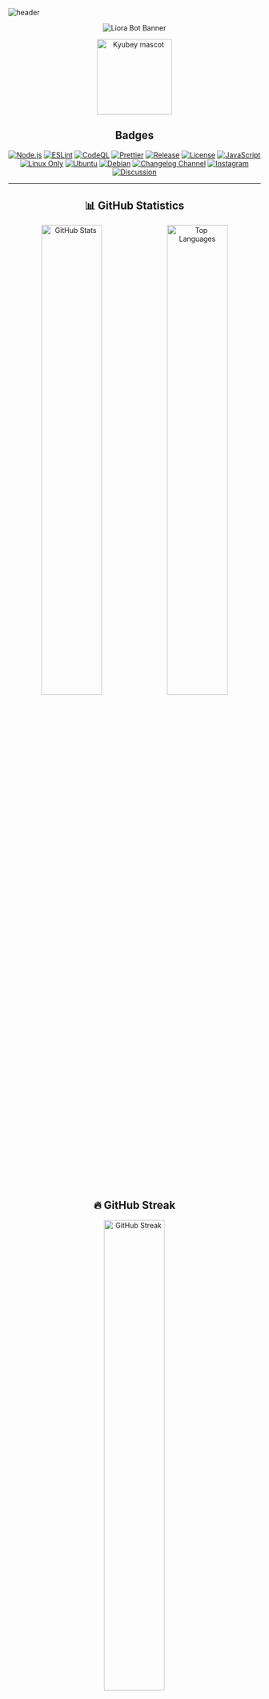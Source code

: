 ![header](https://capsule-render.vercel.app/api?type=waving&color=0:0B3D91,50:1A1F71,100:4B0082&height=250&section=header&text=Liora%20WhatsApp%20Bot&fontSize=55&fontAlignY=35&animation=twinkling&fontColor=ffffff)

<div align="center">

![Liora Bot Banner](https://qu.ax/SUDjH.png)

<img src="https://raw.githubusercontent.com/innng/innng/master/assets/kyubey.gif" width="150" height="150" alt="Kyubey mascot" />

## Badges

[![Node.js](https://img.shields.io/github/actions/workflow/status/naruyaizumi/liora/node.js.yml?label=Node.js&style=for-the-badge&logo=github&logoColor=white&color=0B3D91&labelColor=2F2F2F)](https://github.com/naruyaizumi/liora/actions/workflows/node.js.yml)
[![ESLint](https://img.shields.io/github/actions/workflow/status/naruyaizumi/liora/eslint.yml?label=ESLint&style=for-the-badge&logo=eslint&logoColor=white&color=0B3D91&labelColor=2F2F2F)](https://github.com/naruyaizumi/liora/actions/workflows/eslint.yml)
[![CodeQL](https://img.shields.io/github/actions/workflow/status/naruyaizumi/liora/codeql.yml?label=CodeQL&style=for-the-badge&logo=github&logoColor=white&color=0B3D91&labelColor=2F2F2F)](https://github.com/naruyaizumi/liora/actions/workflows/codeql.yml)
[![Prettier](https://img.shields.io/badge/Prettier-Enabled-0B3D91?style=for-the-badge&logo=prettier&logoColor=white&labelColor=2F2F2F)](https://prettier.io/)
[![Release](https://img.shields.io/github/v/release/naruyaizumi/liora?style=for-the-badge&logo=github&logoColor=white&color=0B3D91&labelColor=2F2F2F)](https://github.com/naruyaizumi/liora/releases)
[![License](https://img.shields.io/badge/License-Apache%202.0-0B3D91?style=for-the-badge&logo=apache&logoColor=white&labelColor=2F2F2F)](https://www.apache.org/licenses/LICENSE-2.0)
[![JavaScript](https://img.shields.io/badge/JavaScript-ESM-0B3D91?style=for-the-badge&logo=javascript&logoColor=black&labelColor=2F2F2F)](https://developer.mozilla.org/en-US/docs/Web/JavaScript)
[![Linux Only](https://img.shields.io/badge/Platform-Linux%20Only-0B3D91?style=for-the-badge&logo=linux&logoColor=white&labelColor=2F2F2F)](https://github.com/naruyaizumi/liora#requirements)
[![Ubuntu](https://img.shields.io/badge/Ubuntu-24.04%20LTS-0B3D91?style=for-the-badge&logo=ubuntu&logoColor=white&labelColor=2F2F2F)](https://ubuntu.com/download/desktop)
[![Debian](https://img.shields.io/badge/Debian-12-0B3D91?style=for-the-badge&logo=debian&logoColor=white&labelColor=2F2F2F)](https://www.debian.org/releases/bookworm/)
[![Changelog Channel](https://img.shields.io/badge/WhatsApp-Changelog%20Channel-0B3D91?style=for-the-badge&logo=whatsapp&logoColor=white&labelColor=2F2F2F)](https://whatsapp.com/channel/0029Vb5vz4oDjiOfUeW2Mt03)
[![Instagram](https://img.shields.io/badge/Instagram-@naruyaizumi-0B3D91?style=for-the-badge&logo=instagram&logoColor=white&labelColor=2F2F2F)](https://instagram.com/naruyaizumi)
[![Discussion](https://img.shields.io/badge/WhatsApp-Discussion%20Group-0B3D91?style=for-the-badge&logo=whatsapp&logoColor=white&labelColor=2F2F2F)](https://chat.whatsapp.com/FtMSX1EsGHTJeynu8QmjpG)

---

## 📊 GitHub Statistics

<img width="49%" src="https://github-readme-stats.vercel.app/api?username=naruyaizumi&show_icons=true&hide_border=true&bg_color=0D1117&title_color=0B3D91&text_color=FFE4E1&icon_color=FFB6C1" alt="GitHub Stats" />
<img width="49%" src="https://github-readme-stats.vercel.app/api/top-langs/?username=naruyaizumi&layout=compact&hide_border=true&bg_color=0D1117&title_color=0B3D91&text_color=FFE4E1&icon_color=FFB6C1" alt="Top Languages" />

## 🔥 GitHub Streak

<img width="49%" src="https://streak-stats.demolab.com?user=naruyaizumi&hide_border=true&background=0D1117&ring=0B3D91&fire=FFB6C1&currStreakNum=FFFFFF&sideNums=FFFFFF&currStreakLabel=0B3D91&sideLabels=0B3D91&dates=FFE4E1" alt="GitHub Streak" />

## 🏆 GitHub Trophies

<img src="https://github-profile-trophy.vercel.app/?username=naruyaizumi&theme=juicyfresh&no-frame=true&margin-w=10&column=7" alt="GitHub Trophies" />

## 📈 Activity Graph

<img src="https://github-readme-activity-graph.vercel.app/graph?username=naruyaizumi&bg_color=0D1117&hide_border=true&color=0B3D91&line=FFB6C1&point=FFD1DC&area=FFE4E1" alt="Activity Graph" />

</div>

---

## 🛡️ Security & Bug Reports

[![Security Policy](https://img.shields.io/badge/Security-Policy-0B3D91?style=for-the-badge&logo=github&logoColor=white&labelColor=2F2F2F)](https://github.com/naruyaizumi/liora/blob/main/.github/SECURITY.md)
[![Report Bug](https://img.shields.io/badge/Report-Bug-0B3D91?style=for-the-badge&logo=github&logoColor=white&labelColor=2F2F2F)](https://github.com/naruyaizumi/liora/issues/new/choose)

We take security, stability, and contributor comfort very seriously. If you discover a **vulnerability** or a **bug**, please report it responsibly.

### 🔒 Security Issues

For security vulnerabilities, follow our [Security Policy](https://github.com/naruyaizumi/liora/blob/main/.github/SECURITY.md) to report issues privately.

### 🐛 Bug Reports

[![Bug Report (Indonesian)](https://img.shields.io/badge/Bug_Report-Indonesian-0B3D91?style=for-the-badge&logo=github&logoColor=white&labelColor=2F2F2F)](https://github.com/naruyaizumi/liora/issues/new?assignees=&labels=bug&projects=&template=bug-report-id.md&title=%5BBUG%5D)
[![Bug Report (English)](https://img.shields.io/badge/Bug_Report-English-0B3D91?style=for-the-badge&logo=github&logoColor=white&labelColor=2F2F2F)](https://github.com/naruyaizumi/liora/issues/new?assignees=&labels=bug&projects=&template=bug-report-us.md&title=%5BBUG%5D)

---

> [!CAUTION]
> **Do not publicly disclose vulnerabilities or critical internal bugs.**
>
> Report security issues responsibly through official channels to preserve the integrity, stability, and trust of the Liora ecosystem.

> [!TIP]
> **Installation Methods**
>
> Deploy Liora using your preferred environment:
>
> - [Pterodactyl Installation](https://github.com/naruyaizumi/liora/blob/main/.github/INSTALLATION/PTERODACTYL.md)
> - [PM2 Installation](https://github.com/naruyaizumi/liora/blob/main/.github/INSTALLATION/PM2.md)
>
> **Requirements:**
> - Node.js v22.0.0+
> - System build tools (gcc, make, python3)
> - 2GB RAM minimum (4GB recommended)
> - Linux Ubuntu 24/Debian 12 (liora-lib)

> [!WARNING]
> **License Compliance**
>
> Unauthorized modification, credit removal, or commercial distribution violates the Apache 2.0 License.
>
> **Required:**
> - Keep all credits intact
> - Include original license and copyright notices
> - Document modifications
>
> **Prohibited:**
> - Removing or altering attribution
> - Unauthorized commercial redistribution
> - Claiming work as your own

> [!IMPORTANT]
> **Optional Enhancements: `audio-decode` and `link-preview-js`**
>
> These packages are **not required** for core functionality and are treated as **optional peer dependencies**.
>
> - `audio-decode`: Enables waveform rendering for voice notes (PTT). Without it, audio still works—only waveform is disabled.
> - `link-preview-js`: Generates rich previews for URLs sent by the bot. Without it, links are still delivered—just without metadata preview.
>
> This modular approach ensures Liora remains lightweight and deployable in constrained environments.
>
> **Install if you want enhanced UI/UX. Skip if you prefer minimal setup.**

---

## 🍧 Liora – Advanced WhatsApp Bot Framework

<div align="center">
  <img src="https://readme-typing-svg.herokuapp.com?size=28&duration=3500&color=0B3D91&center=true&vCenter=true&width=600&lines=🌸+Liora+–+Advanced+WhatsApp+Bot" alt="Liora Bot" />
</div>

**Liora** is an enterprise-grade WhatsApp automation framework for developers who demand precision, modularity, and runtime-level control.

**Not beginner-friendly. Not plug-and-play. Unapologetically low-level.**

Built for developers who understand event loops, buffer management, and asynchronous architectures.

---

## 🧱 Core Capabilities

- **🛠️ Native Performance** — C++ bindings for media processing and format conversion
- **🧩 Modular Architecture** — Hot-reloadable handlers and customizable plugins
- **📈 Zero Overhead** — Pure buffer-based memory flow
- **🧠 Developer-Centric** — Runtime control and system-level optimization
- **🔄 Hot Reload** — Update without restart
- **🗃️ State Management** — SQLite-backed atomic operations

---

## 📐 Technical Highlights

- **🔓 Fully Open Source** — No obfuscation or telemetry
- **📦 Pure ESM** — Async-first, zero CommonJS
- **🟢 Node.js v22+ Optimized** — Latest V8 JIT optimizations
- **💾 SQLite-Backed** — Atomic transactions and fast queries
- **🧬 Extensible** — Isolated, composable modules
- **🔌 Plugin System** — Dynamic functionality loading
- **⚡ Baileys Integration** — Stable multi-device support

---

## 💝 Acknowledgements

### 👥 Project Team

[![Owner](https://img.shields.io/badge/Owner-Naruya%20Izumi-0B3D91?style=for-the-badge&logo=github&logoColor=white&labelColor=2F2F2F)](https://linkbio.co/naruyaizumi)
[![Developer](https://img.shields.io/badge/Developer-SXZnightmar-0B3D91?style=for-the-badge&logo=whatsapp&logoColor=white&labelColor=2F2F2F)](https://wa.me/6281398961382)
[![Developer](https://img.shields.io/badge/Developer-Alfi-0B3D91?style=for-the-badge&logo=whatsapp&logoColor=white&labelColor=2F2F2F)](https://wa.me/6287831816747)

### 📚 Core Libraries

[![Baileys](https://img.shields.io/badge/Baileys-WhiskeySockets-0B3D91?style=for-the-badge&logo=npm&logoColor=white&labelColor=2F2F2F)](https://www.npmjs.com/package/baileys)

### 🌐 API Providers

[![NekoLabs API](https://img.shields.io/badge/NekoLabs_API-0B3D91?style=for-the-badge&logo=swagger&logoColor=white&labelColor=2F2F2F)](https://api.nekolabs.my.id)

### 🤖 AI Assistance

[![ChatGPT](https://img.shields.io/badge/Assisted_by-ChatGPT-0B3D91?style=for-the-badge&logo=openai&logoColor=white&labelColor=2F2F2F)](https://chat.openai.com)
![Copilot](https://img.shields.io/badge/Assisted_by-Copilot-0B3D91?style=for-the-badge&logo=github&logoColor=white&labelColor=2F2F2F)
![Gemini](https://img.shields.io/badge/Assisted_by-Gemini-0B3D91?style=for-the-badge&logo=google&logoColor=white&labelColor=2F2F2F)
![Claude](https://img.shields.io/badge/Assisted_by-Claude-0B3D91?style=for-the-badge&logo=anthropic&logoColor=white&labelColor=2F2F2F)

Thanks to AI assistants for technical insights, debugging support, and optimization guidance.

### 💖 Personal Thanks

- **🙏 God Almighty** — for blessings and guidance
- **👨‍👩‍👧‍👦 Family** — for unconditional support
- **🌟 Community** — for feedback and inspiration
- **🤝 Contributors** — for code and documentation improvements

---

## 📜 License

Licensed under [Apache License 2.0](https://www.apache.org/licenses/LICENSE-2.0) — see [LICENSE](LICENSE) for details.

[![License](https://img.shields.io/badge/License-Apache%202.0-0B3D91?style=for-the-badge&logo=apache&logoColor=white&labelColor=2F2F2F)](https://opensource.org/licenses/Apache-2.0)

**Key Terms:**
- ✅ Commercial use, modification, distribution, patent use, private use allowed
- ⚠️ Trademark use NOT allowed
- ⚠️ No liability or warranty
- 📝 License and copyright notice required
- 📝 Changes must be documented

> **Important:** Give proper credit, include original license, and do not rebrand as your own.

---

## 💖 Support the Project

<div align="center">

[![Ko-fi](https://storage.ko-fi.com/cdn/kofi3.png?v=3)](https://ko-fi.com/naruyaizumi)
[![Trakteer](https://trakteer.id/images/mix/navbar-logo-lite.png)](https://trakteer.id/naruyaizumi)
[![Saweria](https://user-images.githubusercontent.com/26188697/180601310-e82c63e4-412b-4c36-b7b5-7ba713c80380.png)](https://saweria.co/naruyaizumi)

<img src="https://readme-typing-svg.demolab.com?font=Fira+Code&weight=600&size=20&duration=3000&pause=1000&color=0B3D91&center=true&vCenter=true&width=500&lines=Your+support+keeps+this+project+alive!;Thank+you+for+helping+us+grow" alt="Support message" />

</div>

**Why Support?**
- 🚀 Accelerates new features
- 🐛 Enables faster fixes
- 📚 Supports better documentation
- 🌍 Maintains free open-source access

---

## 🌸 Thank You!

Need help? Check our:
- 📖 [Channel](https://whatsapp.com/channel/0029Vb5vz4oDjiOfUeW2Mt03) for updates
- 💬 [Community](https://chat.whatsapp.com/FtMSX1EsGHTJeynu8QmjpG) for discussions
- 🐛 [Bug Reports](https://github.com/naruyaizumi/liora/issues/new/choose) for issues

> Written with **coding enthusiasm** and **open-source spirit**. Remember to take breaks and stay hydrated! 🍓✨

---

<div align="center">
  <img src="https://readme-typing-svg.demolab.com?font=Fira+Code&size=16&duration=3000&pause=1000&color=0B3D91&center=true&vCenter=true&width=600&lines=Made+with+%E2%9D%A4%EF%B8%8F+and+lots+of+%E2%98%95;Happy+Coding!+%F0%9F%8C%B8" alt="Footer message" />
</div>

![footer](https://capsule-render.vercel.app/api?type=waving&color=0:0B3D91,50:1A1F71,100:4B0082&height=150&section=footer)
